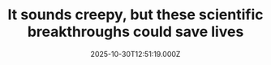 ---
title: "It sounds creepy, but these scientific breakthroughs could save lives"
date: 2025-10-30T12:51:19.000Z
category: Health
externalLink: "https://www.sciencedaily.com/releases/2025/10/251030075112.htm"
image: ""
excerpt: "From mini-brains to spider-inspired gloves and wolf apple coatings, scientists are turning eerie-sounding experiments into real innovations that could revolutionize health and sustainability. Lab-grown brain organoids may replace animal testing, spider-silk gloves could create instant wound dressings, wolf apple starch keeps veggies fresh, and researchers even found microplastics lurking in human retinas—offering both wonder and a warning about the modern…"
---